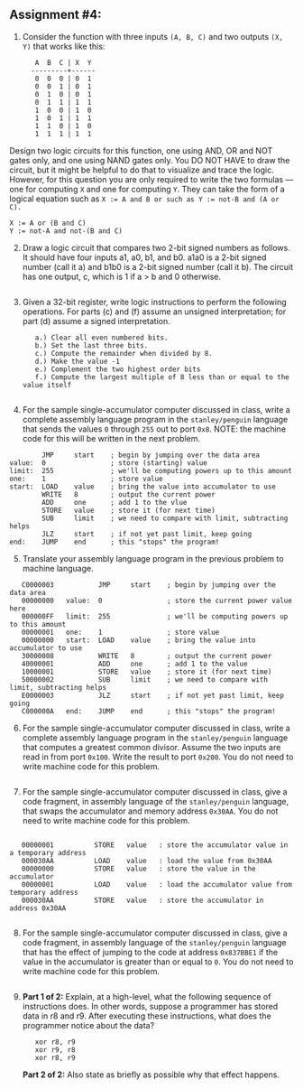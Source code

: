 ## Assignment #4:

1. Consider the function with three inputs ```(A, B, C)``` and two outputs ```(X, Y)``` that works like this:

          A  B  C | X  Y
         ---------+------
          0  0  0 | 0  1
          0  0  1 | 0  1
          0  1  0 | 0  1
          0  1  1 | 1  1
          1  0  0 | 1  0
          1  0  1 | 1  1
          1  1  0 | 1  0
          1  1  1 | 1  1
Design two logic circuits for this function, one using AND, OR and NOT gates only, and one using NAND gates only. You DO NOT HAVE to draw the circuit, but it might be helpful to do that to visualize and trace the logic. However, for this question you are only required to write the two formulas — one for computing ```X``` and one for computing ```Y```. They can take the form of a logical equation such as  ```X := A and B or such as Y := not-B and (A or C).```
```
X := A or (B and C)
Y := not-A and not-(B and C)
```

2. Draw a logic circuit that compares two 2-bit signed numbers as follows. It should have four inputs a1, a0, b1, and b0. a1a0 is a 2-bit signed number (call it a) and b1b0 is a 2-bit signed number (call it b). The circuit has one output, c, which is 1 if a > b and 0 otherwise.
```

```

3. Given a 32-bit register, write logic instructions to perform the following operations. For parts (c) and (f) assume an unsigned interpretation; for part (d) assume a signed interpretation.

          a.) Clear all even numbered bits.
          b.) Set the last three bits.
          c.) Compute the remainder when divided by 8.
          d.) Make the value -1
          e.) Complement the two highest order bits
          f.) Compute the largest multiple of 8 less than or equal to the value itself
```

```
 
4. For the sample single-accumulator computer discussed in class, write a complete assembly language program in the ```stanley/penguin``` language that sends the values ```0``` through ```255``` out to port ```0x8```. NOTE: the machine code for this will be written in the next problem.
```
        JMP     start    ; begin by jumping over the data area
value:  0                ; store (starting) value
limit:  255              ; we'll be computing powers up to this amount
one:    1                ; store value
start:  LOAD    value    ; bring the value into accumulator to use
        WRITE   8        ; output the current power
        ADD     one      ; add 1 to the vlue
        STORE   value    ; store it (for next time)
        SUB     limit    ; we need to compare with limit, subtracting helps
        JLZ     start    ; if not yet past limit, keep going
end:    JUMP    end      ; this "stops" the program!
```

5. Translate your assembly language program in the previous problem to machine language.
```
   C0000003           JMP     start    ; begin by jumping over the data area
   00000000   value:  0                ; store the current power value here
   000000FF   limit:  255              ; we'll be computing powers up to this amount
   00000001   one:    1                ; store value
   00000000   start:  LOAD    value    ; bring the value into accumulator to use
   30000008           WRITE   8        ; output the current power
   40000001           ADD     one      ; add 1 to the value
   10000001           STORE   value    ; store it (for next time)
   50000002           SUB     limit    ; we need to compare with limit, subtracting helps
   E0000003           JLZ     start    ; if not yet past limit, keep going
   C000000A   end:    JUMP    end      ; this "stops" the program!
```

6. For the sample single-accumulator computer discussed in class, write a complete assembly language program in the ```stanley/penguin``` language that computes a greatest common divisor. Assume the two inputs are read in from port ```0x100```. Write the result to port ```0x200```. You do not need to write machine code for this problem.
```

```

7. For the sample single-accumulator computer discussed in class, give a code fragment, in assembly language of the ```stanley/penguin``` language, that swaps the accumulator and memory address ```0x30AA```. You do not need to write machine code for this problem.
```

   00000001          STORE   value   : store the accumulator value in a temporary address
   000030AA          LOAD    value   : load the value from 0x30AA
   00000000          STORE   value   : store the value in the accumulator 
   00000001          LOAD    value   : load the accumulator value from temporary address
   000030AA          STORE   value   : store the accumulator in address 0x30AA
   

```

8. For the sample single-accumulator computer discussed in class, give a code fragment, in assembly language of the ```stanley/penguin``` language that has the effect of jumping to the code at address ```0x837BBE1``` if the value in the accumulator is greater than or equal to ```0```. You do not need to write machine code for this problem.
```

```

9. **Part 1 of 2:** Explain, at a high-level, what the following sequence of instructions does. In other words, suppose a programmer has stored data in r8 and r9. After executing these instructions, what does the programmer notice about the data?

          xor r8, r9
          xor r9, r8
          xor r8, r9

   **Part 2 of 2:** Also state as briefly as possible why that effect happens.
```

```


